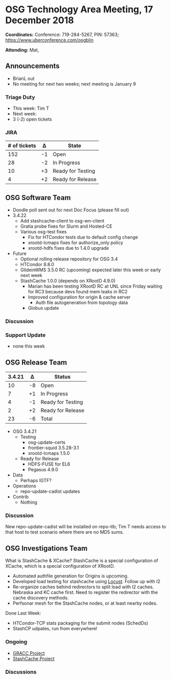 # OSG Technology Area Meeting, 17 December 2018

**Coordinates:** Conference: 719-284-5267, PIN: 57363; <https://www.uberconference.com/osgblin>

**Attending:** Mat,


## Announcements

-   BrianL out
-   No meeting for next two weeks; next meeting is January 9


### Triage Duty

-   This week: Tim T
-   Next week:
-   3 (-2) open tickets


### JIRA

| # of tickets | &Delta; | State             |
|------------- |-------- |------------------ |
| 152          | -1      | Open              |
| 28           | -2      | In Progress       |
| 10           | +3      | Ready for Testing |
| 4            | +2      | Ready for Release |


## OSG Software Team

-   Doodle poll sent out for next Doc Focus (please fill out)
-   3.4.22
    -   Add stashcache-client to osg-wn-client
    -   Gratia probe fixes for Slurm and Hosted-CE
    -   Various osg-test fixes
        -   Fix for HTCondor tests due to default config change
        -   xrootd-lcmaps fixes for authorize_only policy
        -   xrootd-hdfs fixes due to 1.4.0 upgrade
-   Future
    -   Optional rolling release repository for OSG 3.4
    -   HTCondor 8.8.0
    -   GlideinWMS 3.5.0 RC (upcoming) expected later this week or early next week
    -   StashCache 1.0.0 (depends on XRootD 4.9.0)
        -   Marian has been testing XRootD RC at UNL since Friday
            waiting for RC3 because devs found mem leaks in RC2
        -   Improved configuration for origin & cache server
            -   Auth file autogeneration from topology data
        -   Globus update

### Discussion


### Support Update

-   none this week


## OSG Release Team

| 3.4.21 | &Delta; | Status            |
|------ |------- |----------------- |
| 10     | -8      | Open              |
| 7      | +1      | In Progress       |
| 4      | -1      | Ready for Testing |
| 2      | +2      | Ready for Release |
| 23     | -6      | Total             |

-   OSG 3.4.21  
    -   Testing  
        -   osg-update-certs
        -   frontier-squid 3.5.28-3.1
        -   xrootd-lcmaps 1.5.0
    -   Ready for Release  
        -   HDFS-FUSE for EL6
        -   Pegasus 4.9.0
-   Data  
    -   Perhaps IGTF?
-   Operations  
    -   repo-update-cadist updates
-   Contrib  
    -   Nothing


### Discussion

New repo-update-cadist will be installed on repo-itb; Tim T needs access to
that host to test scenario where there are no MD5 sums.


## OSG Investigations Team

What is StashCache & XCache?  StashCache is a special configuration of XCache, which is a special configuration of XRootD.

-   Automated authfile generation for Origins is upcoming.
-   Developed load testing for stashcache using [Locust](https://locust.io/).  Follow up with I2
-   Re-organize caches behind redirectors to split load with I2 caches.  Nebraska and KC cache first.  Need to register the redirector with the cache discovery methods.
-   Perfsonar mesh for the StashCache nodes, or at least nearby nodes.

Done Last Week:
-   HTCondor-TCP stats packaging for the submit nodes (SchedDs)
-   StashCP udpates, run from everywhere!

### Ongoing

-   [GRACC Project](https://opensciencegrid.atlassian.net/projects/GRACC)
-   [StashCache Project](http://opensciencegrid.org/docs/data/stashcache/overview/)


### Discussions

